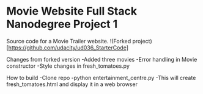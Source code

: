# Movie Website Full Stack Nanodegree Project 1

Source code for a Movie Trailer website. !(Forked project)[https://github.com/udacity/ud036_StarterCode]

Changes from forked version
-Added three movies
-Error handling in Movie constructor
-Style changes in fresh_tomatoes.py

How to build
-Clone repo
-python entertainment_centre.py
-This will create fresh_tomatoes.html and display it in a web browser
